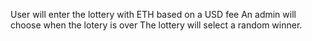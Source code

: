 User will enter the lottery with ETH based on a USD fee
An admin will choose when the lotery is over
The lottery will select a random winner.

